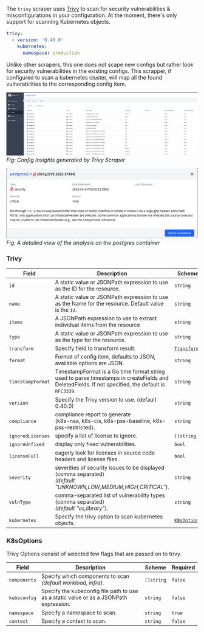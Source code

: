 The `trivy` scraper uses [Trivy](https://trivy.dev/) to scan for security vulnerabilities & misconfigurations in your configuration. At the moment, there's only support for scanning Kubernetes objects.

```yaml
trivy:
  - version: '0.40.0'
    kubernetes:
      namespace: production
```

Unlike other scrapers, this one does not scape new configs but rather look for security vulnerabilities in the existing configs. This scrapper, if configured to scan a kubernetes cluster, will map all the found vulnerabilities to the corresponding config item.

![Config Insights generated by Trivy Scraper](../../images/config-insights-trivy.png)
_Fig: Config Insights generated by Trivy Scraper_

![Config Insights generated by Trivy Scraper](../../images/config-insight-trivy-postgres.png)
_Fig: A detailed view of the analysis on the postgres container_

### Trivy

| Field             | Description                                                                                                                                        | Scheme                                  | Required |
| ----------------- | -------------------------------------------------------------------------------------------------------------------------------------------------- | --------------------------------------- | -------- |
| `id`              | A static value or JSONPath expression to use as the ID for the resource.                                                                           | `string`                                | `true`   |
| `name`            | A static value or JSONPath expression to use as the Name for the resource. Default value is the `id`.                                              | `string`                                | `false`  |
| `items`           | A JSONPath expression to use to extract individual items from the resource                                                                         | `string`                                | `false`  |
| `type`            | A static value or JSONPath expression to use as the type for the resource.                                                                         | `string`                                | `true`   |
| `transform`       | Specify field to transform result.                                                                                                                 | [`Transform`](../concepts/transform.md) | `false`  |
| `format`          | Format of config item, defaults to JSON, available options are JSON.                                                                               | `string`                                | `false`  |
| `timestampFormat` | TimestampFormat is a Go time format string used to parse timestamps in createFields and DeletedFields. If not specified, the default is `RFC3339`. | `string`                                | `false`  |
| `version`         | Specify the Trivy version to use. (default 0.40.0)                                                                                                 | `string`                                | `false`  |
| `compliance`      | compliance report to generate</br>(k8s-nsa, k8s-cis, k8s-pss-baseline, k8s-pss-restricted).                                                        | `string`                                | `false`  |
| `ignoredLicenses` | specify a list of license to ignore.                                                                                                               | `[]string`                              | `false`  |
| `ignoreUnfixed`   | display only fixed vulnerabilities.                                                                                                                | `bool`                                  | `false`  |
| `licenseFull`     | eagerly look for licenses in source code headers and license files.                                                                                | `bool`                                  | `false`  |
| `severity`        | severities of security issues to be displayed (comma separated)</br>_(default "UNKNOWN,LOW,MEDIUM,HIGH,CRITICAL")_.                                | `string`                                | `false`  |
| `vulnType`        | comma-separated list of vulnerability types (comma separated)</br>_(default "os,library")_.                                                        | `string`                                | `false`  |
| `kubernetes`      | Specify the trivy option to scan kubernetes objects.                                                                                               | [`K8sOptions`](#k8soptions)             | `true`   |

### K8sOptions

Trivy Options consist of selected few flags that are passed on to trivy.

| Field        | Description                                                                            | Scheme     | Required |
| ------------ | -------------------------------------------------------------------------------------- | ---------- | -------- |
| `components` | Specify which components to scan</br>_(default workload, infra)._                      | `[]string` | `false`  |
| `kubeconfig` | Specify the kubeconfig file path to use as a static value or as a JSONPath expression. | `string`   | `false`  |
| `namespace`  | Specify a namespace to scan.                                                           | `string`   | `true`   |
| `context`    | Specify a context to scan.                                                             | `string`   | `false`  |
